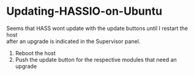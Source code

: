 # Updating-HASSIO-on-Ubuntu

Seems that HASS wont update with the update buttons until I restart the host  
after an upgrade is indicated in the Supervisor panel.

1. Reboot the host    
2. Push the update button for the respective modules that need an upgrade  
